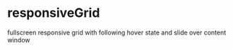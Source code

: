 responsiveGrid
==============

fullscreen responsive grid with following hover state and slide over content window